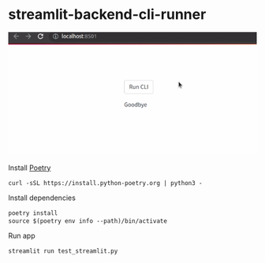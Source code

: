 # streamlit-backend-cli-runner

![](sample.gif)

Install [Poetry](https://python-poetry.org/)
```
curl -sSL https://install.python-poetry.org | python3 -
```

Install dependencies
```
poetry install
source $(poetry env info --path)/bin/activate
```

Run app
```
streamlit run test_streamlit.py
```